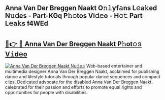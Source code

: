 ## Anna Van Der Breggen Naakt O𝚗𝚕yf𝚊ns L𝚎a𝚔ed N𝚞𝚍es - Part-KGq P𝚑𝚘tos Vi𝚍𝚎o - H𝚘𝚝 Part L𝚎a𝚔s f4WEd

# <h2><a href="http://kf7lb2.oniu.top/?m=Anna+Van+Der+Breggen+Naakt">🔗👉 🔴 Anna Van Der Breggen Naakt P𝚑ot𝚘𝚜 V𝚒d𝚎o</a></h2>

[![Anna Van Der Breggen Naakt Nu𝚍e𝚜](https://i.imgur.com/0qMVB7G.gif)](http://kf7lb2.oniu.top/?m=Anna+Van+Der+Breggen+Naakt)
Web-based entertainer and multimedia designer Anna Van Der Breggen Naakt, acclaimed for publishing dance and lifestyle tutorials through popular dance sequences and compact clips. Dedicated advocate for the disabled Anna Van Der Breggen Naakt, celebrated for their passion and efforts to promote equal rights and opportunities for people with disabilities.  
